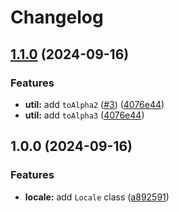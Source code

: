 # Changelog

## [1.1.0](https://github.com/emackie-eddaic/localization/compare/v1.0.0...v1.1.0) (2024-09-16)


### Features

* **util:** add `toAlpha2` ([#3](https://github.com/emackie-eddaic/localization/issues/3)) ([4076e44](https://github.com/emackie-eddaic/localization/commit/4076e447b456033dec4f35fa11bfbc362b4072af))
* **util:** add `toAlpha3` ([4076e44](https://github.com/emackie-eddaic/localization/commit/4076e447b456033dec4f35fa11bfbc362b4072af))

## 1.0.0 (2024-09-16)


### Features

* **locale:** add `Locale` class ([a892591](https://github.com/emackie-eddaic/localization/commit/a8925918f15f7da83f969827f1dba9f226b375bb))
